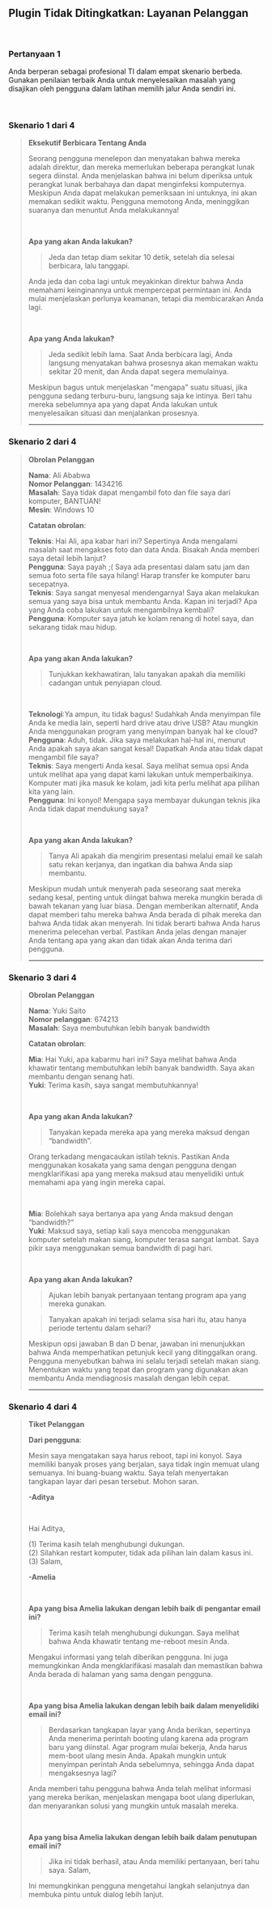 ## Plugin Tidak Ditingkatkan: Layanan Pelanggan

<br>

### Pertanyaan 1

Anda berperan sebagai profesional TI dalam empat skenario berbeda. Gunakan penilaian terbaik Anda untuk menyelesaikan masalah yang disajikan oleh pengguna dalam latihan memilih jalur Anda sendiri ini.

<br>

### Skenario 1 dari 4

> **Eksekutif Berbicara Tentang Anda**
>
> Seorang pengguna menelepon dan menyatakan bahwa mereka adalah direktur, dan mereka memerlukan beberapa perangkat lunak segera diinstal. Anda menjelaskan bahwa ini belum diperiksa untuk perangkat lunak berbahaya dan dapat menginfeksi komputernya. Meskipun Anda dapat melakukan pemeriksaan ini untuknya, ini akan memakan sedikit waktu. Pengguna memotong Anda, meninggikan suaranya dan menuntut Anda melakukannya!
>
> <br>
>
> **Apa yang akan Anda lakukan?**
>
> > Jeda dan tetap diam sekitar 10 detik, setelah dia selesai berbicara, lalu tanggapi.
>
> Anda jeda dan coba lagi untuk meyakinkan direktur bahwa Anda memahami keinginannya untuk mempercepat permintaan ini. Anda mulai menjelaskan perlunya keamanan, tetapi dia membicarakan Anda lagi.
>
> <br>
>
> **Apa yang Anda lakukan?**
>
> > Jeda sedikit lebih lama. Saat Anda berbicara lagi, Anda langsung menyatakan bahwa prosesnya akan memakan waktu sekitar 20 menit, dan Anda dapat segera memulainya.
>
> Meskipun bagus untuk menjelaskan "mengapa" suatu situasi, jika pengguna sedang terburu-buru, langsung saja ke intinya. Beri tahu mereka sebelumnya apa yang dapat Anda lakukan untuk menyelesaikan situasi dan menjalankan prosesnya.
<br><hr>

### Skenario 2 dari 4

> **Obrolan Pelanggan**
>
> **Nama**: Ali Ababwa\
> **Nomor Pelanggan**: 1434216\
> **Masalah**: Saya tidak dapat mengambil foto dan file saya dari komputer, BANTUAN!\
> **Mesin**: Windows 10
>
> **Catatan obrolan**:
>
> **Teknis**: Hai Ali, apa kabar hari ini? Sepertinya Anda mengalami masalah saat mengakses foto dan data Anda. Bisakah Anda memberi saya detail lebih lanjut?\
> **Pengguna**: Saya payah ;( Saya ada presentasi dalam satu jam dan semua foto serta file saya hilang! Harap transfer ke komputer baru secepatnya.\
> **Teknis**: Saya sangat menyesal mendengarnya! Saya akan melakukan semua yang saya bisa untuk membantu Anda. Kapan ini terjadi? Apa yang Anda coba lakukan untuk mengambilnya kembali?\
> **Pengguna**: Komputer saya jatuh ke kolam renang di hotel saya, dan sekarang tidak mau hidup.
>
> <br>
>
> **Apa yang akan Anda lakukan?**
>
> > Tunjukkan kekhawatiran, lalu tanyakan apakah dia memiliki cadangan untuk penyiapan cloud.
>
> <br>
>
> **Teknologi**:Ya ampun, itu tidak bagus! Sudahkah Anda menyimpan file Anda ke media lain, seperti hard drive atau drive USB? Atau mungkin Anda menggunakan program yang menyimpan banyak hal ke cloud?\
> **Pengguna**: Aduh, tidak. Jika saya melakukan hal-hal ini, menurut Anda apakah saya akan sangat kesal! Dapatkah Anda atau tidak dapat mengambil file saya?\
> **Teknis**: Saya mengerti Anda kesal. Saya melihat semua opsi Anda untuk melihat apa yang dapat kami lakukan untuk memperbaikinya. Komputer mati jika masuk ke kolam, jadi kita perlu melihat apa pilihan kita yang lain.\
> **Pengguna**: Ini konyol! Mengapa saya membayar dukungan teknis jika Anda tidak dapat mendukung saya?
>
> <br>
>
> **Apa yang akan Anda lakukan?**
>
> > Tanya Ali apakah dia mengirim presentasi melalui email ke salah satu rekan kerjanya, dan ingatkan dia bahwa Anda siap membantu.
>
> Meskipun mudah untuk menyerah pada seseorang saat mereka sedang kesal, penting untuk diingat bahwa mereka mungkin berada di bawah tekanan yang luar biasa. Dengan memberikan alternatif, Anda dapat memberi tahu mereka bahwa Anda berada di pihak mereka dan bahwa Anda tidak akan menyerah. Ini tidak berarti bahwa Anda harus menerima pelecehan verbal. Pastikan Anda jelas dengan manajer Anda tentang apa yang akan dan tidak akan Anda terima dari pengguna.
<br><hr>

### Skenario 3 dari 4

> **Obrolan Pelanggan**
>
> **Nama**: Yuki Saito\
> **Nomor pelanggan**: 674213\
> **Masalah**: Saya membutuhkan lebih banyak bandwidth
>
> **Catatan obrolan**:
>
> **Mia**: Hai Yuki, apa kabarmu hari ini? Saya melihat bahwa Anda khawatir tentang membutuhkan lebih banyak bandwidth. Saya akan membantu dengan senang hati.\
> **Yuki**: Terima kasih, saya sangat membutuhkannya!
>
> <br>
>
> **Apa yang akan Anda lakukan?**
>
> > Tanyakan kepada mereka apa yang mereka maksud dengan “bandwidth”.
>
> Orang terkadang mengacaukan istilah teknis. Pastikan Anda menggunakan kosakata yang sama dengan pengguna dengan mengklarifikasi apa yang mereka maksud atau menyelidiki untuk memahami apa yang ingin mereka capai.
>
> <br>
>
> **Mia**: Bolehkah saya bertanya apa yang Anda maksud dengan “bandwidth?”\
> **Yuki**: Maksud saya, setiap kali saya mencoba menggunakan komputer setelah makan siang, komputer terasa sangat lambat. Saya pikir saya menggunakan semua bandwidth di pagi hari.
>
> <br>
>
> **Apa yang akan Anda lakukan?**
>
> > Ajukan lebih banyak pertanyaan tentang program apa yang mereka gunakan.
>
> > Tanyakan apakah ini terjadi selama sisa hari itu, atau hanya periode tertentu dalam sehari?
>
> Meskipun opsi jawaban B dan D benar, jawaban ini menunjukkan bahwa Anda memperhatikan petunjuk kecil yang ditinggalkan orang. Pengguna menyebutkan bahwa ini selalu terjadi setelah makan siang. Menentukan waktu yang tepat dan program yang digunakan akan membantu Anda mendiagnosis masalah dengan lebih cepat.
<br><hr>

### Skenario 4 dari 4

> **Tiket Pelanggan**
>
> **Dari pengguna**:
>
> Mesin saya mengatakan saya harus reboot, tapi ini konyol. Saya memiliki banyak proses yang berjalan, saya tidak ingin memuat ulang semuanya. Ini buang-buang waktu. Saya telah menyertakan tangkapan layar dari pesan tersebut. Mohon saran.
>
> **-Aditya**
>
> <br>
>
> Hai Aditya,
>
> (1) Terima kasih telah menghubungi dukungan.\
> (2) Silahkan restart komputer, tidak ada pilihan lain dalam kasus ini.\
> (3) Salam,
>
> **-Amelia**
>
> <br>
>
> **Apa yang bisa Amelia lakukan dengan lebih baik di pengantar email ini?**
>
> > Terima kasih telah menghubungi dukungan. Saya melihat bahwa Anda khawatir tentang me-reboot mesin Anda.
>
> Mengakui informasi yang telah diberikan pengguna. Ini juga memungkinkan Anda mengklarifikasi masalah dan memastikan bahwa Anda berada di halaman yang sama dengan pengguna.
>
> <br>
>
> **Apa yang bisa Amelia lakukan dengan lebih baik dalam menyelidiki email ini?**
>
> > Berdasarkan tangkapan layar yang Anda berikan, sepertinya Anda menerima perintah booting ulang karena ada program baru yang diinstal. Agar program mulai bekerja, Anda harus mem-boot ulang mesin Anda. Apakah mungkin untuk menyimpan perintah Anda sebelumnya, sehingga Anda dapat mengaksesnya lagi?
>
> Anda memberi tahu pengguna bahwa Anda telah melihat informasi yang mereka berikan, menjelaskan mengapa boot ulang diperlukan, dan menyarankan solusi yang mungkin untuk masalah mereka.
>
> <br>
>
> **Apa yang bisa Amelia lakukan dengan lebih baik dalam penutupan email ini?**
>
> > Jika ini tidak berhasil, atau Anda memiliki pertanyaan, beri tahu saya. Salam,
>
> Ini memungkinkan pengguna mengetahui langkah selanjutnya dan membuka pintu untuk dialog lebih lanjut.
